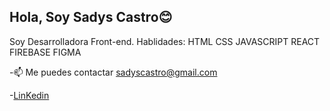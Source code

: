 <h2> Hola, Soy  Sadys Castro😊 </h2>


Soy Desarrolladora Front-end.
Hablidades:
HTML
CSS
JAVASCRIPT
REACT
FIREBASE
FIGMA

<!--
**SADYSCASTROC/SADYSCASTROC** is a ✨ _special_ ✨ repository because its `README.md` (this file) appears on your GitHub profile. -->


-📫 Me puedes contactar  sadyscastro@gmail.com

-[LinKedin](https://www.linkedin.com/in/sadys-maria-castro-cardenas-809721231/)



